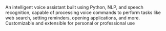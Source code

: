 An intelligent voice assistant built using Python, NLP, and speech recognition, capable of processing voice commands to perform tasks like web search, setting reminders, opening applications, and more. Customizable and extensible for personal or professional use
